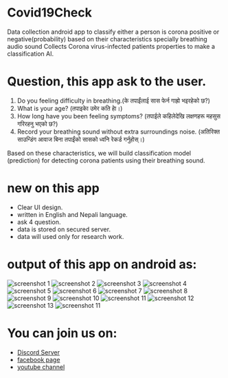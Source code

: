 # Covid19Check
Data collection android app to classify either a person is corona positive or negative(probability) based on their characteristics specially breathing audio sound
Collects Corona virus-infected patients properties to make a classification AI.


# Question, this app ask to the user.
1. Do you feeling difficulty in breathing.(के तपाईंलाई सास फेर्न गाह्रो भइरहेको छ?)
1. What is your age? (तपाइकाे उमेर कति हाे।)
1. How long have you been feeling symptoms? (तपाईले कहिलेदेखि लक्षणहरू महसुस गरिरहनु भएको छ?)
1. Record your breathing sound without extra surroundings noise. (अतिरिक्त साउन्डिंग आवाज बिना तपाईंको सासको ध्वनि रेकर्ड गर्नुहोस्।)


Based on these characteristics, we will build classification model (prediction) for detecting corona patients using their breathing sound.




# new on this app
* Clear UI design.
* written in English and Nepali language.
* ask 4 question.
* data is stored on secured server.
* data will used only for research work.


# output of this app on android as:

![screenshot 1](/Screenshots/Screenshot_20200521-173713.png)
![screenshot 2](/Screenshots/Screenshot_20200521-173718.png)
![screenshot 3](/Screenshots/Screenshot_20200521-173727.png)
![screenshot 4](/Screenshots/Screenshot_20200521-173732.png)
![screenshot 5](/Screenshots/Screenshot_20200521-173746.png)
![screenshot 6](/Screenshots/Screenshot_20200521-173800.png)
![screenshot 7](/Screenshots/Screenshot_20200521-173841.png)
![screenshot 8](/Screenshots/Screenshot_20200521-173853.png)
![screenshot 9](/Screenshots/Screenshot_20200521-173914.png)
![screenshot 10](/Screenshots/Screenshot_20200521-173923.png)
![screenshot 11](/Screenshots/Screenshot_20200521-173934.png)
![screenshot 12](/Screenshots/Screenshot_20200521-173945.png)
![screenshot 13](/Screenshots/Screenshot_20200521-174016.png)
![screenshot 11](/Screenshots/Screenshot_20200521-174122.png)




# You can join us on:
* [Discord Server](https://discord.gg/BAA4Zr)
* [facebook page](https://www.facebook.com/Yesicbap-107713864201843/?view_public_for=107713864201843)
* [youtube channel](https://www.youtube.com/channel/UCsx4-3k8sj68Dzx6iLurw7Q)
